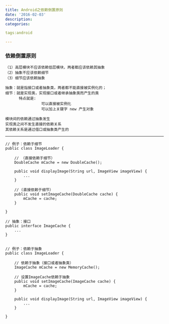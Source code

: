 ```yaml
---
title: Android之依赖倒置原则
date: '2016-02-03'
description:
categories:

tags:android

---
```


>

### 依赖倒置原则

>

	（1）高层模块不应该依赖低层模块，两者都应该依赖其抽象
	（2）抽象不应该依赖细节
	（3）细节应该依赖抽象

>

	抽象：就是指接口或者抽象类，两者都不能直接被实例化的；
	细节：就是实现类，实现接口或者继承抽象类而产生的类
		  特点就是: 
					可以直接被实例化
					可以加上关键字 new 产生对象

>

	模块间的依赖通过抽象发生
	实现类之间不发生直接的依赖关系
	其依赖关系是通过借口或抽象类产生的

>

---

>

	// 例子：依赖于细节
	public class ImageLoader {

		// （直接依赖于细节）
		DoubleCache mCache = new DoubleCache();

		public void displayImage(String url, ImageView imageView) {
			...
		}

		// (直接依赖于细节）
		public void setImageCache(DoubleCache cache) {
			mCache = cache;
		}

	}

	// 抽象：接口
	public interface ImageCache {
		...	
	}


	// 例子：依赖于抽象
	public class ImageLoader {

		// 依赖于抽象（接口或者抽象类）
		ImageCache mCache = new MemoryCache();

		// 设置ImageCache依赖于抽象
		public void setImageCache(ImageCache cache) {
			mCache = cache;
		}

		public void displayImage(String url, ImageView imageView) {
			...
		}

	}

>
